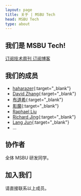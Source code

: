 ```yaml
---
layout: page
title: 关于 | MSBU Tech
head: MSBU Tech
type: about
---
```


## 我们是 MSBU Tech!

<i class="fa fa-rss-square" aria-hidden="true"></i>
<a href="/weekly/feed.xml" target="_blank">
  订阅技术周刊
</a>
<i class="fa fa-rss-square" aria-hidden="true"></i>
<a href="/blog/feed.xml" target="_blank">
  订阅博客
</a>

## 我们的成员

* [haharazer](https://github.com/haharazer){:target="_blank"}
* [David Zhang](https://github.com/crispgm){:target="_blank"}
* [布道希](https://github.com/regrex){:target="_blank"}
* [影魔](https://github.com/hzphust){:target="_blank"}
* [Raphael Liu](https://github.com/raphael-liu)
* [Richard Jing](https://github.com/RichardJing){:target="_blank"}
* [Lang Jun](https://github.com/langjun){:target="_blank"}
* ...

## 协作者

全体 MSBU 研发同学。

## 加入我们

请直接联系以上成员。